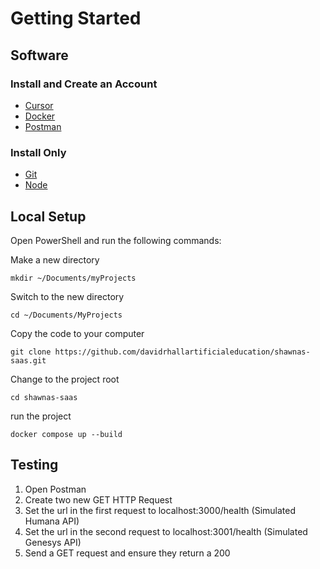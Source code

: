 # Getting Started

## Software

### Install and Create an Account

* [Cursor](https://www.cursor.com)
* [Docker](https://www.docker.com)
* [Postman](https://www.postman.com)

### Install Only

* [Git](https://git-scm.com/downloads)
* [Node](https://nodejs.org/en/download)

## Local Setup

Open PowerShell and run the following commands:

Make a new directory

```
mkdir ~/Documents/myProjects
```

Switch to the new directory

```
cd ~/Documents/MyProjects
```

Copy the code to your computer
```
git clone https://github.com/davidrhallartificialeducation/shawnas-saas.git
```

Change to the project root
```
cd shawnas-saas
```

run the project
```
docker compose up --build
```

## Testing

1. Open Postman
2. Create two new GET HTTP Request
3. Set the url in the first request to localhost:3000/health (Simulated Humana API)
4. Set the url in the second request to localhost:3001/health (Simulated Genesys API)
5. Send a GET request and ensure they return a 200




